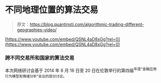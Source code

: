 # 不同地理位置的算法交易

> 原文：<https://blog.quantinsti.com/algorithmic-trading-different-geographies-video/>

[https://www.youtube.com/embed/QSNL4aD8xGg?rel=0](https://www.youtube.com/embed/QSNL4aD8xGg?rel=0)

### 跨不同交易所和国家的算法交易

本次网络研讨会基于 2014 年 6 月 16 日至 20 日在伦敦举行的第四届<sup>年度“金融应用行为模型和情绪分析”会议的部分讨论。</sup>